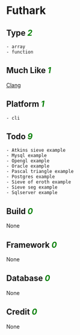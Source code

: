 # Futhark

## Type <i style='color:green;'>2</i>
	- array
	- function
## Much Like <i style='color:green;'>1</i>
[Clang](CLANG.md)
## Platform <i style='color:green;'>1</i>
	- cli
## Todo <i style='color:green;'>9</i>
	- Atkins sieve example
	- Mysql example
	- Opengl example
	- Oracle example
	- Pascal triangle example
	- Postgres example
	- Sieve of eroth example
	- Sieve seg example
	- Sqlserver example
## Build <i style='color:green;'>0</i>
None
## Framework <i style='color:green;'>0</i>
None
## Database <i style='color:green;'>0</i>
None
## Credit <i style='color:green;'>0</i>
None